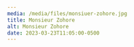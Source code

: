 ```yaml
---
media: /media/files/monsiuer-zohore.jpg
title: Monsieur Zohore
alt: Monsieur Zohore
date: 2023-03-23T11:05:00-0500
---
```

